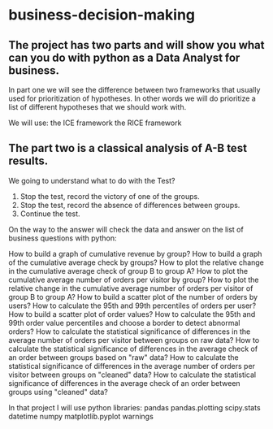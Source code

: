 # business-decision-making


## The project has two parts and will show you what can you do with python as a Data Analyst for business.

In part one we will see the difference between two frameworks that usually used for prioritization of hypotheses. In other words we will do prioritize a list of different hypotheses that we should work with.

We will use:
the ICE framework
the RICE framework


## The part two is a classical analysis of A-B test results.

We going to understand what to do with the Test?
  1. Stop the test, record the victory of one of the groups. 
  2. Stop the test, record the absence of differences between groups. 
  3. Continue the test.

On the way to the answer will check the data and answer on the list of business questions with python:

How to build a graph of cumulative revenue by group?
How to build a graph of the cumulative average check by groups?
How to plot the relative change in the cumulative average check of group B to group A?
How to plot the cumulative average number of orders per visitor by group?
How to plot the relative change in the cumulative average number of orders per visitor of group B to group A?
How to build a scatter plot of the number of orders by users?
How to calculate the 95th and 99th percentiles of orders per user?
How to build a scatter plot of order values?
How to calculate the 95th and 99th order value percentiles and choose a border to detect abnormal orders?
How to calculate the statistical significance of differences in the average number of orders per visitor between groups on raw data?
How to calculate the statistical significance of differences in the average check of an order between groups based on "raw" data?
How to calculate the statistical significance of differences in the average number of orders per visitor between groups on "cleaned" data?
How to calculate the statistical significance of differences in the average check of an order between groups using "cleaned" data?

In that project I will use python libraries:
  pandas
  pandas.plotting
  scipy.stats
  datetime
  numpy
  matplotlib.pyplot
  warnings

